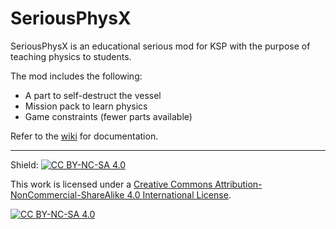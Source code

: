 # SeriousPhysX

SeriousPhysX is an educational serious mod for KSP with the purpose of teaching physics to students.

The mod includes the following:
- A part to self-destruct the vessel
- Mission pack to learn physics
- Game constraints (fewer parts available)

Refer to the [wiki](https://github.com/AlonsoOropeza/SeriousPhysX/wiki) for documentation.

---

Shield: [![CC BY-NC-SA 4.0][cc-by-nc-sa-shield]][cc-by-nc-sa]

This work is licensed under a
[Creative Commons Attribution-NonCommercial-ShareAlike 4.0 International License][cc-by-nc-sa].

[![CC BY-NC-SA 4.0][cc-by-nc-sa-image]][cc-by-nc-sa]

[cc-by-nc-sa]: http://creativecommons.org/licenses/by-nc-sa/4.0/
[cc-by-nc-sa-image]: https://licensebuttons.net/l/by-nc-sa/4.0/88x31.png
[cc-by-nc-sa-shield]: https://img.shields.io/badge/License-CC%20BY--NC--SA%204.0-lightgrey.svg
